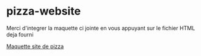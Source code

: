 # pizza-website

Merci d'integrer la maquette ci jointe en vous appuyant sur le fichier HTML deja fourni

[Maquette site de pizza](maquette.pdf)
